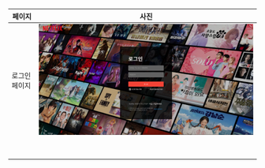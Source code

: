 | 페이지     | 사진 |
|---------|----|
| 로그인 페이지 |  ![img.png](img.png)  |
|||
|||
|||
|||
|||
|||
|||
|||